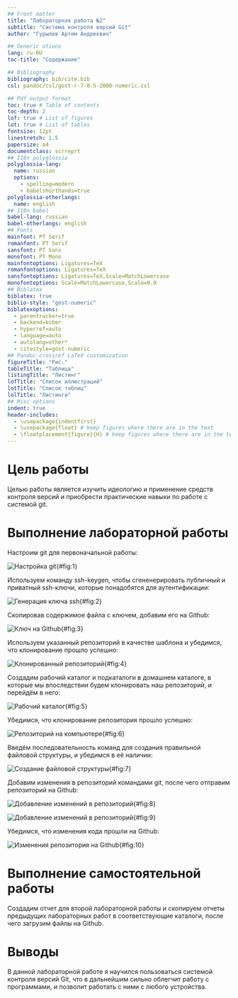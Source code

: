 ```yaml
---
## Front matter
title: "Лабораторная работа №2"
subtitle: "Система контроля версий Git"
author: "Гурылев Артем Андреевич"

## Generic otions
lang: ru-RU
toc-title: "Содержание"

## Bibliography
bibliography: bib/cite.bib
csl: pandoc/csl/gost-r-7-0-5-2008-numeric.csl

## Pdf output format
toc: true # Table of contents
toc-depth: 2
lof: true # List of figures
lot: true # List of tables
fontsize: 12pt
linestretch: 1.5
papersize: a4
documentclass: scrreprt
## I18n polyglossia
polyglossia-lang:
  name: russian
  options:
	- spelling=modern
	- babelshorthands=true
polyglossia-otherlangs:
  name: english
## I18n babel
babel-lang: russian
babel-otherlangs: english
## Fonts
mainfont: PT Serif
romanfont: PT Serif
sansfont: PT Sans
monofont: PT Mono
mainfontoptions: Ligatures=TeX
romanfontoptions: Ligatures=TeX
sansfontoptions: Ligatures=TeX,Scale=MatchLowercase
monofontoptions: Scale=MatchLowercase,Scale=0.9
## Biblatex
biblatex: true
biblio-style: "gost-numeric"
biblatexoptions:
  - parentracker=true
  - backend=biber
  - hyperref=auto
  - language=auto
  - autolang=other*
  - citestyle=gost-numeric
## Pandoc-crossref LaTeX customization
figureTitle: "Рис."
tableTitle: "Таблица"
listingTitle: "Листинг"
lofTitle: "Список иллюстраций"
lotTitle: "Список таблиц"
lolTitle: "Листинги"
## Misc options
indent: true
header-includes:
  - \usepackage{indentfirst}
  - \usepackage{float} # keep figures where there are in the text
  - \floatplacement{figure}{H} # keep figures where there are in the text
---
```


# Цель работы

Целью работы является изучить идеологию и применение средств контроля версий и приобрести практические навыки по работе с системой git.

# Выполнение лабораторной работы

Настроим git для первоначальной работы:

![Настройка git](image/1.png){#fig:1}

Используем команду ssh-keygen, чтобы сгененерировать публичный и приватный ssh-ключи, которые понадобятся для аутентификации:

![Генерация ключа ssh](image/2.png){#fig:2}

Скопировав содержимое файла с ключем, добавим его на Github:

![Ключ на Github](image/3.png){#fig:3}

Используем указанный репозиторий в качестве шаблона и убедимся, что клонирование прошло успешно:

![Клонированный репозиторий](image/4.png){#fig:4}

Создадим рабочий каталог и подкаталоги в домашнем каталоге, в которые мы впоследствии будем клонировать наш репозиторий, и перейдём в него:

![Рабочий каталог](image/5.png){#fig:5}

Убедимся, что клонирование репозитория прошло успешно:

![Репозиторий на компьютере](image/6.png){#fig:6}

Введём последовательность команд для создания правильной файловой структуры, и убедимся в её наличии:

![Создание файловой структуры](image/7.png){#fig:7}

Добавим изменения в репозиторий командами git, после чего отправим репозиторий на Github:

![Добавление изменений в репозиторий](image/8.png){#fig:8}

![Добавление изменений в репозиторий](image/9.png){#fig:9}

Убедимся, что изменения кода прошли на Github:

![Изменения репозитория на Github](image/10.png){#fig:10}

# Выполнение самостоятельной работы

Создадим отчет для второй лабораторной работы и скопируем отчеты предыдущих лабораторных работ в соответствующие каталоги, после чего загрузим файлы на Github.

# Выводы

В данной лабораторной работе я научился пользоваться системой контроля версий Git, что в дальнейшим сильно облегчит работу с программами, и позволит работать с ними с любого устройства.

